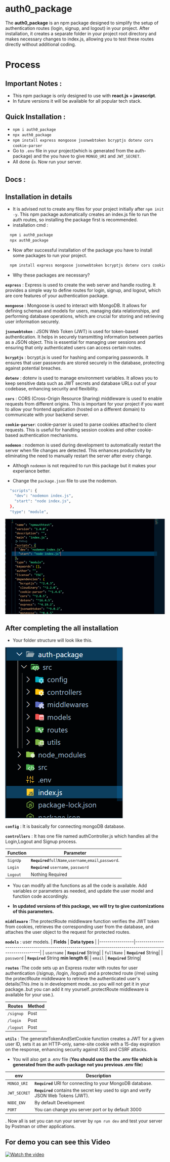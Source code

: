 # auth0_package

The **auth0_package** is an npm package designed to simplify the setup of authentication routes (login, signup, and logout) in your project. After installation, it creates a separate folder in your project root directory and makes necessary changes to index.js, allowing you to test these routes directly without additional coding.

# Process

## Important Notes : 
- This npm package is only designed to use with **react.js + javascript**. 
- In future versions it will be available for all popular tech stack.

## Quick Installation : 

- `npm i auth0_package`
- `npx auth0_package`
- `npm install express mongoose jsonwebtoken bcryptjs dotenv cors cookie-parser`
- Go to `.env` file in your project(which is generated from the auth-package) and the you have to give `MONGO_URI` and `JWT_SECRET`.
- All done 👍. Now run your server.

## Docs :

## Installation in details
- It is advised not to create any files for your project initially after `npm init -y`. This npm package automatically creates an index.js file to run the auth routes, so installing the package first is recommended.
- installation cmd :
```bash
  npm i auth0_package
  npx auth0_package
```

- Now after successful installation of the package you have to install some packages to run your project.
```bash
  npm install express mongoose jsonwebtoken bcryptjs dotenv cors cookie-parser nodemon
```


- Why these packages are necessary?

**`express`** : Express is used to create the web server and handle routing. It provides a simple way to define routes for login, signup, and logout, which are core features of your authentication package.

**`mongoose`** : Mongoose is used to interact with MongoDB. It allows for defining schemas and models for users, managing data relationships, and performing database operations, which are crucial for storing and retrieving user information securely.

**`jsonwebtoken`** : JSON Web Token (JWT) is used for token-based authentication. It helps in securely transmitting information between parties as a JSON object. This is essential for managing user sessions and ensuring that only authenticated users can access certain routes. 

**`bcryptjs`** : bcrypt.js is used for hashing and comparing passwords. It ensures that user passwords are stored securely in the database, protecting against potential breaches. 

**`dotenv`** : dotenv is used to manage environment variables. It allows you to keep sensitive data such as JWT secrets and database URLs out of your codebase, enhancing security and flexibility.

**`cors`** :  CORS (Cross-Origin Resource Sharing) middleware is used to enable requests from different origins. This is important for your project if you want to allow your frontend application (hosted on a different domain) to communicate with your backend server. 

**`cookie-parser`**: cookie-parser is used to parse cookies attached to client requests. This is useful for handling session cookies and other cookie-based authentication mechanisms.

**`nodemon`** : nodemon is used during development to automatically restart the server when file changes are detected. This enhances productivity by eliminating the need to manually restart the server after every change.

- Althogh `nodemon` is not required to run this package but it makes your experiance better.

- Change the `package.json` file to use the nodemon.

```bash
  "scripts": {
    "dev": "nodemon index.js",
    "start": "node index.js",
  },
  "type": "module",
```

![img1](https://github.com/Tuhin114/auth0_package/blob/main/assets/img1.png?raw=true)

## After completing the all installation
- Your folder structure will look like this.

![img2](https://github.com/Tuhin114/auth0_package/blob/main/assets/img2.png?raw=true)

**`config`** : It is basically for connecting mongoDB database.

**`controllers`** : It has one file named authController.js which handles all the Login,Logout and Signup process.

| **Function**     | **Parameter**                                                                                             |
|-----------------|-------------------------------------------------------------------------------------------------------------|
| `SignUp`       | **`Required`**`fullName`,`username`,`email`,`password`. |
| `Login`      | **`Required`** `username`, `password`|
| `Logout`      | Nothing Required|

- You can modify all the functions as all the code is available. Add variables or parameters as needed, and update the user model and function code accordingly.

- **In updated versions of this package, we will try to give customizations of this parameters.**


**`middleware`** :The protectRoute middleware function verifies the JWT token from cookies, retrieves the corresponding user from the database, and attaches the user object to the request for protected routes. 

**`models`** : user models.
| **Fields**     | **Data types**                                                                                             |
|-----------------|-------------------------------------------------------------------------------------------------------------|
| `username`      | **`Required`** String|
| `fullName`      | **`Required`** String|
| `password`      | **`Required`** String **min length 6**|
| `email`         | **`Required`** String|


**`routes`** :The code sets up an Express router with routes for user authentication (/signup, /login, /logout) and a protected route (/me) using the protectRoute middleware to retrieve the authenticated user's details(This /me is in development mode..so you will not get it in your package..but you can add it my yourself..protectRoute middleware is available for your use.).

| **Routes**     | **Method**                                                                                             |
|-----------------|-------------------------------------------------------------------------------------------------------------|
| `/signup`      | Post|
| `/login`       | Post|
| `/logout`      | Post|


**`utils`** :  The generateTokenAndSetCookie function creates a JWT for a given user ID, sets it as an HTTP-only, same-site cookie with a 15-day expiration on the response, enhancing security against XSS and CSRF attacks. 

- You will also get a .env file (**You should use the the .env file which is generated from the auth-package not you previous .env file**)

| **env**     | **Description**                                                                                             |
|-----------------|-------------------------------------------------------------------------------------------------------------|
| `MONGO_URI`       | **`Required`** URI for connecting to your MongoDB database. |
| `JWT_SECRET`      | **`Required`** contains the secret key used to sign and verify JSON Web Tokens (JWT).|
| `NODE_ENV`      | By default Development|
| `PORT`      | You can change you server port or by default 3000|

. Now all is set you can run your server by `npm run dev` and test your server by Postman or other applications.

## For demo you can see this Video

[![Watch the video](https://img.youtube.com/vi/your_video_id/maxresdefault.jpg)](https://drive.google.com/file/d/1jVDjMoHkkbLzPYuKxIyVnbZTUQLuX9Bs/view?usp=sharing)
